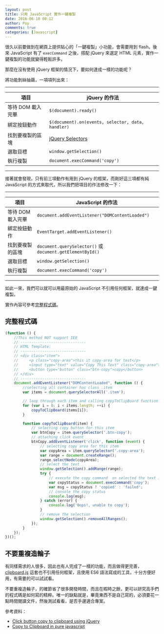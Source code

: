 ```yaml
---
layout: post
title: 只用 JavaScript 實作一鍵複製
date: 2016-06-10 00:12
author: Poy
comments: true
categories: [Javascript]
---
```

很久以前要做到在網頁上提供貼心的「一鍵複製」小功能，會需要用到 flash。後來 JavaScript 有了 `execCommand` 之後，搭配 jQuery 來選定 HTML 元素，實作一鍵複製的功能就變得輕鬆許多。

那麼在沒有使用 jQuery 框架的情況下，要如何達成一樣的功能呢？

將功能剝絲抽繭，一項項列出來：

----------

項目 | jQuery 的作法
--- | ---
等待 DOM 載入完畢 | `$(document).ready()`
綁定按鈕動作 | `$(document).on(events, selector, data, handler)`
找到要複製的區塊 | [jQuery Selectors](https://api.jquery.com/category/selectors/)
選取目標 | `window.getSelection()`
執行複製 | `document.execCommand('copy')`

----------

接著就會發現，只有前三項動作有用到 jQuery 的框架，而剛好這三項都有純 JavaScript 的方式來取代，所以我們把項目的作法修改一下：

----------

項目 | JavaScript 的作法
--- | ---
等待 DOM 載入完畢 | `document.addEventListener("DOMContentLoaded")`
綁定按鈕動作 | `EventTarget.addEventListener()`
找到要複製的區塊 | `document.querySelector()` 或 `document.getElementById()`
選取目標 | `window.getSelection()`
執行複製 | `document.execCommand('copy')`

----------

如此一來，我們可以就可以用最原始的 JavaScript 不引用任何框架，就達成一鍵複製。

實作內容可參考[完整程式碼](#code)。

## <a name="code"></a>完整程式碼

```javascript
(function () {
    //This method NOT support IE8
    // ------------------------------
    // HTML Template:
    // ------------------------------
    // <div class="item">
    //     <p class="copy-area">this it copy-area for test</p>
    //     <input type="text" value="Copy This Text" class="copy-area">
    //     <button type="button" class="btn-copy">copy</button>
    // </div>
    // ------------------------------
    document.addEventListener("DOMContentLoaded", function () {
        //selecting all container has class .item
        var items = document.querySelectorAll('.item');

        // loop through each item and calling copyToClipBoard function
        for (var i = 0; i < items.length; ++i) {
            copyToClipBoard(items[i]);
        }

        function copyToClipBoard(item) {
            // selecting copy button for this item
            var btnCopy = item.querySelector('.btn-copy');
            // attaching click event
            btnCopy.addEventListener('click', function (event) {
                // selecting copy area for this item
                var copyArea = item.querySelector('.copy-area');
                var range = document.createRange();
                range.selectNode(copyArea);
                // select the text
                window.getSelection().addRange(range);
                try {
                    // execute the copy command  on selected the text in copy area
                    var copyStatus = document.execCommand('copy');
                    var msg = copyStatus ? 'copied' : 'failed';
                    // console the copy status
                    console.log(msg);
                } catch (error) {
                    console.log('Oops!, unable to copy');
                }
                // remove the selection
                window.getSelection().removeAllRanges();
            });
        }
    });
})();
```

## 不要重複造輪子

有同樣需求的人很多，因此也有人完成了一樣的功能，而且做得更完善，[clipboard.js](https://clipboardjs.com/) 這套也不引用任何框架，且使用 ES6 語法寫成的工具，十分方便好用，有需要的可以試試看。

不要重複造輪子，的確節省了很多開發時間，而且在暇時之餘，更可以研究高手們的程式碼是如何寫的精粹。唯一的缺點就是，畢竟東西不是自己寫的，必須要花一點時間閱讀文件，然後測試看看，是否手邊適合專案。

參考資料：

* [Click button copy to clipboard using jQuery](http://stackoverflow.com/questions/22581345/click-button-copy-to-clipboard-using-jquery)
* [Copy to Clipboard in pure javascript](http://coderexample.com/copy-to-clipboard-in-pure-javascript/)